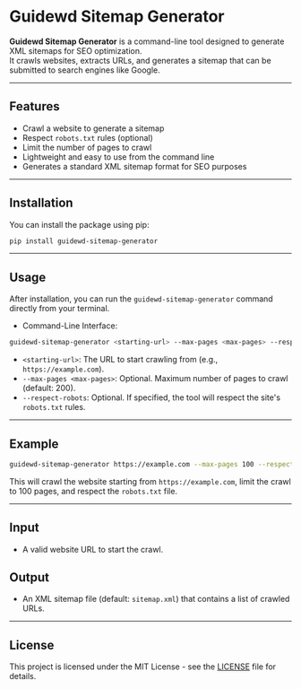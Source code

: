 # Guidewd Sitemap Generator

**Guidewd Sitemap Generator** is a command-line tool designed to generate XML sitemaps for SEO optimization.  
It crawls websites, extracts URLs, and generates a sitemap that can be submitted to search engines like Google.

---

## Features

- Crawl a website to generate a sitemap
- Respect `robots.txt` rules (optional)
- Limit the number of pages to crawl
- Lightweight and easy to use from the command line
- Generates a standard XML sitemap format for SEO purposes

---

## Installation

You can install the package using pip:

```bash
pip install guidewd-sitemap-generator
```

---

## Usage
After installation, you can run the `guidewd-sitemap-generator` command directly from your terminal.

- Command-Line Interface:
```bash
guidewd-sitemap-generator <starting-url> --max-pages <max-pages> --respect-robots
```

- `<starting-url>`: The URL to start crawling from (e.g., `https://example.com`).
- `--max-pages <max-pages>`: Optional. Maximum number of pages to crawl (default: 200).
- `--respect-robots`: Optional. If specified, the tool will respect the site's `robots.txt` rules.

---

## Example

```bash
guidewd-sitemap-generator https://example.com --max-pages 100 --respect-robots
```

This will crawl the website starting from `https://example.com`, limit the crawl to 100 pages, and respect the `robots.txt` file.

---

## Input

- A valid website URL to start the crawl.

## Output

- An XML sitemap file (default: `sitemap.xml`) that contains a list of crawled URLs.

---

## License

This project is licensed under the MIT License - see the [LICENSE](LICENSE) file for details.
